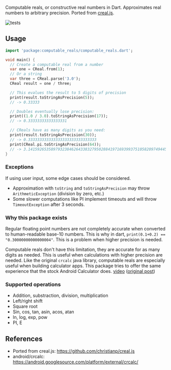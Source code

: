 Computable reals, or constructive real numbers in Dart. Approximates real numbers to arbitrary precision. Ported from [creal.js](https://github.com/christianp/creal.js).

![tests](https://github.com/aarol/computable_reals/actions/workflows/tests.yml/badge.svg)

## Usage

```dart
import 'package:computable_reals/computable_reals.dart';

void main() {
  // Create a computable real from a number
  var one = CReal.from(1);
  // Or a string
  var three = CReal.parse('3.0');
  CReal result = one / three;

  // This evalues the result to 5 digits of precision
  print(result.toStringAsPrecision(5));
  // -> 0.33333

  // Doubles eventually lose precision:
  print((1.0 / 3.0).toStringAsPrecision(17));
  // -> 0.33333333333333331

  // CReals have as many digits as you need:
  print(result.toStringAsPrecision(30));
  // -> 0.333333333333333333333333333333
  print(CReal.pi.toStringAsPrecision(64));
  // -> 3.1415926535897932384626433832795028841971693993751058209749445923
}
```

### Exceptions

If using user input, some edge cases should be considered.
* Approximation with `toString` and `toStringAsPrecision` may throw `ArithmeticException` (division by zero, etc.)
* Some slower computations like PI implement timeouts and will throw `TimeoutException` after 3 seconds.

### Why this package exists

Regular floating point numbers are not completely accurate when converted to human-readable base-10 numbers. This is why in dart, `print(0.1+0.2) == "0.30000000000000004"`. This is a problem when higher precision is needed.

Computable reals don't have this limitation, they are accurate for as many digits as needed. This is useful when calculations with higher precision are needed. Like the original `crcalc` java library, computable reals are especially useful when building calculator apps. This package tries to offer the same experience that the stock Android Calculator does. [video](https://aperiodical.com/wp-content/uploads/2022/03/MP4_20220302_141007-1.mp4) ([original post](https://aperiodical.com/2022/03/now-im-calculating-with-constructive-reals/))

### Supported operations

- Addition, substraction, division, multiplication
- Left/right shift
- Square root
- Sin, cos, tan, asin, acos, atan
- ln, log, exp, pow
- PI, E

## References

- Ported from creal.js: https://github.com/christianp/creal.js
- android/crcalc: https://android.googlesource.com/platform/external/crcalc/
